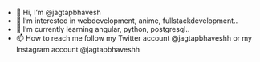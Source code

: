 - 👋 Hi, I’m @jagtapbhavesh
- 👀 I’m interested in webdevelopment, anime, fullstackdevelopment..
- 🌱 I’m currently learning angular, python, postgresql..
- 📫 How to reach me follow my Twitter account @jagtapbhaveshh or my Instagram account @jagtapbhaveshh



